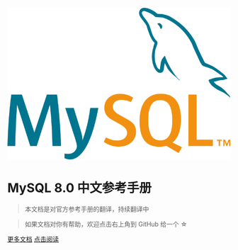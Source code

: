 <!-- _coverpage.md -->

![logo](_media/mysql-logo.svg ':size=30%')

# MySQL 8.0 中文参考手册

> 本文档是对官方参考手册的翻译，持续翻译中

> 如果文档对你有帮助，欢迎点击右上角到 GitHub 给一个 ☆

[更多文档](https://bookhub.zone)
[点击阅读](mysql.md)
